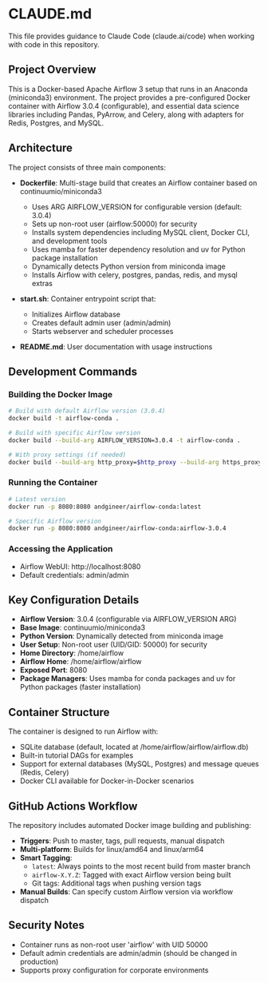 # CLAUDE.md

This file provides guidance to Claude Code (claude.ai/code) when working with code in this repository.

## Project Overview

This is a Docker-based Apache Airflow 3 setup that runs in an Anaconda (miniconda3) environment. The project provides a pre-configured Docker container with Airflow 3.0.4 (configurable), and essential data science libraries including Pandas, PyArrow, and Celery, along with adapters for Redis, Postgres, and MySQL.

## Architecture

The project consists of three main components:

- **Dockerfile**: Multi-stage build that creates an Airflow container based on continuumio/miniconda3
  - Uses ARG AIRFLOW_VERSION for configurable version (default: 3.0.4)
  - Sets up non-root user (airflow:50000) for security
  - Installs system dependencies including MySQL client, Docker CLI, and development tools
  - Uses mamba for faster dependency resolution and uv for Python package installation
  - Dynamically detects Python version from miniconda image
  - Installs Airflow with celery, postgres, pandas, redis, and mysql extras

- **start.sh**: Container entrypoint script that:
  - Initializes Airflow database
  - Creates default admin user (admin/admin)
  - Starts webserver and scheduler processes

- **README.md**: User documentation with usage instructions

## Development Commands

### Building the Docker Image
```bash
# Build with default Airflow version (3.0.4)
docker build -t airflow-conda .

# Build with specific Airflow version
docker build --build-arg AIRFLOW_VERSION=3.0.4 -t airflow-conda .

# With proxy settings (if needed)
docker build --build-arg http_proxy=$http_proxy --build-arg https_proxy=$https_proxy --build-arg no_proxy=$no_proxy --build-arg AIRFLOW_VERSION=3.0.4 -t airflow-conda .
```

### Running the Container
```bash
# Latest version
docker run -p 8080:8080 andgineer/airflow-conda:latest

# Specific Airflow version
docker run -p 8080:8080 andgineer/airflow-conda:airflow-3.0.4
```

### Accessing the Application
- Airflow WebUI: http://localhost:8080
- Default credentials: admin/admin

## Key Configuration Details

- **Airflow Version**: 3.0.4 (configurable via AIRFLOW_VERSION ARG)
- **Base Image**: continuumio/miniconda3
- **Python Version**: Dynamically detected from miniconda image  
- **User Setup**: Non-root user (UID/GID: 50000) for security
- **Home Directory**: /home/airflow
- **Airflow Home**: /home/airflow/airflow
- **Exposed Port**: 8080
- **Package Managers**: Uses mamba for conda packages and uv for Python packages (faster installation)

## Container Structure

The container is designed to run Airflow with:
- SQLite database (default, located at /home/airflow/airflow/airflow.db)
- Built-in tutorial DAGs for examples
- Support for external databases (MySQL, Postgres) and message queues (Redis, Celery)
- Docker CLI available for Docker-in-Docker scenarios

## GitHub Actions Workflow

The repository includes automated Docker image building and publishing:
- **Triggers**: Push to master, tags, pull requests, manual dispatch
- **Multi-platform**: Builds for linux/amd64 and linux/arm64
- **Smart Tagging**:
  - `latest`: Always points to the most recent build from master branch
  - `airflow-X.Y.Z`: Tagged with exact Airflow version being built
  - Git tags: Additional tags when pushing version tags
- **Manual Builds**: Can specify custom Airflow version via workflow dispatch

## Security Notes

- Container runs as non-root user 'airflow' with UID 50000
- Default admin credentials are admin/admin (should be changed in production)
- Supports proxy configuration for corporate environments